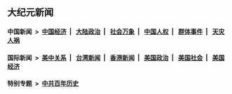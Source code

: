 ## 大纪元新闻

#### 中国新闻 &nbsp;>&nbsp; [中国经济](indexes/ncid283/README.md?10110045) &nbsp;| &nbsp; [大陆政治](indexes/ncid277/README.md?10110045) &nbsp;| &nbsp; [社会万象](indexes/ncid282/README.md?10110045) &nbsp;| &nbsp; [中国人权](indexes/ncid278/README.md?10110045) &nbsp;| &nbsp; [群体事件](indexes/ncid279/README.md?10110045) &nbsp;| &nbsp; [天灾人祸](indexes/ncid280/README.md?10110045)

#### 国际新闻 &nbsp;>&nbsp; [美中关系](indexes/nf1412576/README.md?10110045) &nbsp;| &nbsp; [台湾新闻](indexes/ncid1349361/README.md?10110045) &nbsp;| &nbsp; [香港新闻](indexes/ncid1349362/README.md?10110045) &nbsp;| &nbsp; [美国政治](indexes/ncid1078159/README.md?10110045) &nbsp;| &nbsp; [美国社会](indexes/ncid1078160/README.md?10110045) &nbsp;| &nbsp; [美国经济](indexes/ncid1078158/README.md?10110045)

#### 特别专题 &nbsp;>&nbsp; [中共百年历史](https://github.com/epoch-news/epoch-special/blob/master/README.md?10110045)  
